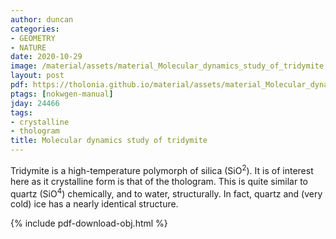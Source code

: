 ```yaml
---
author: duncan
categories:
- GEOMETRY
- NATURE
date: 2020-10-29
image: /material/assets/material_Molecular_dynamics_study_of_tridymite.png
layout: post
pdf: https://tholonia.github.io/material/assets/material_Molecular_dynamics_study_of_tridymite.pdf
ptags: [nokwgen-manual]
jday: 24466
tags:
- crystalline
- thologram
title: Molecular dynamics study of tridymite
---
```


Tridymite is a high-temperature polymorph of silica (SiO<sup>2</sup>).  It is of interest here as it crystalline form is that of the thologram.  This is quite similar to quartz (SiO<sup>4</sup>) chemically, and to water, structurally. In fact, quartz and (very cold) ice has a nearly identical structure. 

<!--more-->

{% include pdf-download-obj.html %}
